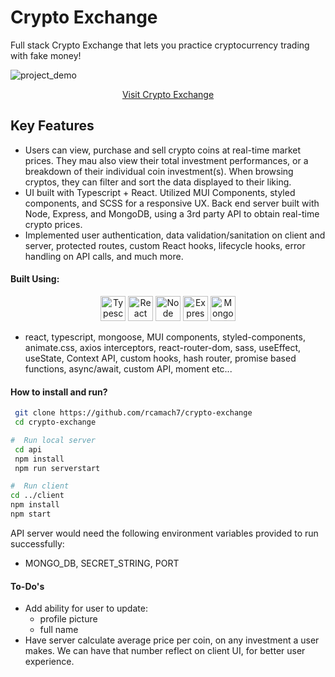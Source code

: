 # Crypto Exchange

Full stack Crypto Exchange that lets you practice cryptocurrency trading with fake money!

![project_demo](crypto_demo.gif)

<div align="center">

[Visit Crypto Exchange](https://rcamach7.github.io/crypto-exchange/#/)

</div>

## Key Features

- Users can view, purchase and sell crypto coins at real-time market prices. They mau also view their total investment performances, or a breakdown of their individual coin investment(s). When browsing cryptos, they can filter and sort the data displayed to their liking.
- UI built with Typescript + React. Utilized MUI Components, styled components, and SCSS for a responsive UX. Back end server built with Node, Express, and MongoDB, using a 3rd party API to obtain real-time crypto prices.
- Implemented user authentication, data validation/sanitation on client and server, protected routes, custom React hooks, lifecycle hooks, error handling on API calls, and much more.

#### Built Using:

<p align="center">
  <img src="https://res.cloudinary.com/de2ymful4/image/upload/v1652491477/main-portfolio/tech-skills/typescript_v3ztli.png" width="40" height="40" alt="Typescript" />
  <img src="https://res.cloudinary.com/de2ymful4/image/upload/v1648514838/main-portfolio/animated-logos/react-anim_jqtsxo.gif" width="40" height="40" alt="React" />
  <img src="https://res.cloudinary.com/de2ymful4/image/upload/v1646101318/main-portfolio/tech-skills/node_lzpvq6.png" width="40" height="40" alt="Node" />
    <img src="https://res.cloudinary.com/de2ymful4/image/upload/v1647634998/main-portfolio/tech-skills/express_ibtfvl.png" width="40" height="40" alt="Express" />
  <img src="https://res.cloudinary.com/de2ymful4/image/upload/v1646101239/main-portfolio/tech-skills/mongodb_r1xhyn.png" width="40" height="40" alt="MongoDB" />
</p>

- react, typescript, mongoose, MUI components, styled-components, animate.css, axios interceptors, react-router-dom, sass, useEffect, useState, Context API, custom hooks, hash router, promise based functions, async/await, custom API, moment etc...

#### How to install and run?

```bash
 git clone https://github.com/rcamach7/crypto-exchange
 cd crypto-exchange

#  Run local server
 cd api
 npm install
 npm run serverstart

#  Run client
cd ../client
npm install
npm start
```

API server would need the following environment variables provided to run successfully:

- MONGO_DB, SECRET_STRING, PORT

#### To-Do's

- Add ability for user to update:
  - profile picture
  - full name
- Have server calculate average price per coin, on any investment a user makes. We can have that number reflect on client UI, for better user experience.
